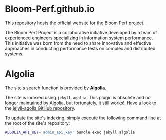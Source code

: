 # Bloom-Perf.github.io


This repository hosts the official website for the Bloom Perf project.

The Bloom Perf Project is a collaborative initiative developed by a team of experienced engineers specializing in information system performance. This initiative was born from the need to share innovative and effective approaches in conducting performance tests on complex and distributed systems.

# Algolia

The site's search function is provided by **Algolia**.

The site is indexed using ```jekyll-agolia```. This plugin is obsolete and no longer maintained by Algolia, but fortunately, it still works!. Have a look to the [jelyll-agolia GitHub repository](https://github.com/algolia/jekyll-algolia).

To update the site's indexing, simply execute the following command line at the root of the site's repository:
````bash
ALGOLIA_API_KEY='admin_api_key' bundle exec jekyll algolia
````